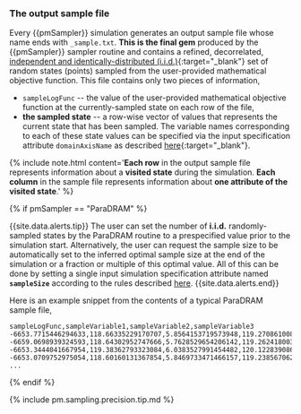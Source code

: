 ### The output sample file  

Every {{pmSampler}} simulation generates an output sample file whose name ends with `_sample.txt`. **This is the final gem** produced by the {{pmSampler}} sampler routine and contains a refined, decorrelated, [independent and identically-distributed (i.i.d.)](https://en.wikipedia.org/wiki/Independent_and_identically_distributed_random_variables){:target="_blank"} set of random states (points) sampled from the user-provided mathematical objective function. This file contains only two pieces of information,  

-   `sampleLogFunc` -- the value of the user-provided mathematical objective function at the currently-sampled state on each row of the file,  
-   **the sampled state** -- a row-wise vector of values that represents the current state that has been sampled. The variable names corresponding to each of these state values can be specified via the input specification attribute `domainAxisName` as described [here](../../{{pmSampler|downcase}}/specifications/#domainaxisname){:target="_blank"}.  

{% include note.html content='**Each row** in the output sample file represents information about a **visited state** during the simulation. **Each column** in the sample file represents information about **one attribute of the visited state**.' %}  


{% if pmSampler == "ParaDRAM" %}

{{site.data.alerts.tip}}
The user can set the number of <b>i.i.d.</b> randomly-sampled states by the ParaDRAM routine to a prespecified value prior to the simulation start. Alternatively, the user can request the sample size to be automatically set to the inferred optimal sample size at the end of the simulation or a fraction or multiple of this optimal value. All of this can be done by setting a single input simulation specification attribute named <b><code>sampleSize</code></b> according to the rules described <a href="../../{{pmSampler|downcase}}/specifications/#samplesize" target=":_blank">here</a>.
{{site.data.alerts.end}}  

Here is an example snippet from the contents of a typical ParaDRAM sample file,  

```text
sampleLogFunc,sampleVariable1,sampleVariable2,sampleVariable3
-6653.7715446294633,118.66335229170707,5.8564153719573948,119.27086100863379
-6659.0698939324593,118.64302952747666,5.7628529654206142,119.26241800320899
-6653.3444041667954,119.38362793323084,6.0383527991454482,120.12283908646494
-6653.0709752975054,118.60160131367854,5.8469733471466157,119.23856706244642
...
``` 

{% endif %}

{% include pm.sampling.precision.tip.md %}
